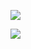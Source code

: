 ![](https://gh-stats.jaydensar.net/api?username=jaydensar&show_icons=true&count_private=true)

![](https://gh-stats.jaydensar.net/api/top-langs/?username=jaydensar&layout=compact&exclude_repo=github-readme-stats)
